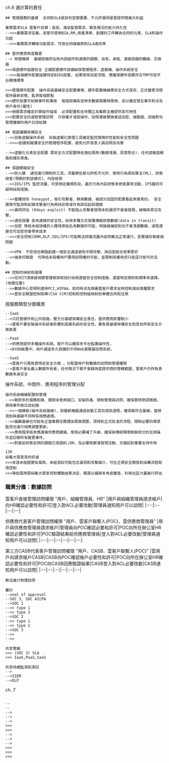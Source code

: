 
ch.6 運計算的責任

```
## 管理服務的基礎  合同和SLA是談判至關重要、不允許漏洞是雲提供商最大利益

業務需求SLA 雲客戶目標：高效、滿足監管需求、緊急情況的能力持久性
-->>>業務需求定義、高管可使用BIA,RM,資產清單、創建的工件轉為合同的元素、SLA和操作功能
-->>>業務需求轉換功能需求、可按合同條條款和SLA進校準

## 雲供應商角度職責
--> 物理機房  基礎設施所在和內部組件和連接的服務、自有、承租、連接設備的纜線、交換器
>>>保證硬件組建安全 正確配置硬件設備缺保管裡程序、虛擬機、操作系統安全
-->>>每個硬件配置組建特定BIOS設置, 如果使用加密流程、應確保硬件設置符合TMP可信平台模塊標準

>>>管理硬件配置  操作系統基線安全配置模塊、硬件配置機線應安全方式保存、正式變更流程保持最新狀態、監測每個節點
>>>硬件設置可紀錄事件和事故  每個設備有足夠多數據需要時使用、足以確定發生事件和涉及用戶身份(屬性)
>>>根據需求確定計算組件組成  必須配置和支持獨立及集群主機提供高可用性
>>>配置安全的遠程管理訪問  只授權才准取操作、訪問連接實施會話加密、強驗證、加強對句管理權線的用戶日誌紀錄

## 保證邏輯架構安全
-->>安裝虛擬操作系統  安裝虛擬化管理工具確定監控環境的性能和安全性問題
-->>>>創建和維護安全的管理程序配置、避免允許惡意人員訪問及攻擊

-->>虛擬化元素安全配置 需安全方式配置降低潛在風險(數據洩漏、惡意聚合)，任何虛擬話網路和儲存資產。

## 保證網絡安全
-->>防火牆  通信進行限制的工具，流量哪些是允許和不允許、使用行為感知算法(ML)、狀態檢查(預期的對話模式)、內容檢測
-->>IDS/IPS 監控流量、可使用定義規則及、基於行為內容狀態來檢查異常活動，IPS識別可疑時採取措施。

-->>蜜罐技術 honeypot, 吸引攻擊者，無用數據、被部分加固的配置看起來像真的。 安全團隊可監測和紀錄攻擊者行為用扶訪育或作為訴訟起訴證據
-->>漏洞評估 (0days exploit) 不能阻止攻擊者發現未知漏洞不會被發現，被稱為零日攻擊。
-->>通信保護 各地連接的安全性，採用多種方式保護傳輸狀態數據(data in transit)
-->>加密 降低未經授權的人獲得原始名為數據的可能，夠強被捕捉到也不會洩漏數據、遠程連接也可加密但會帶來成本
-->>>安全控制(DRM,DLP,IDS/IPS)可能無法辨識流量內容而舞法正常運行、密要儲存都是個問題

-->>VPN  不受信任網路創建一個安全通道避免中間攻擊，與加密結合效果更好
-->>強身份驗證  可降低未授權用戶獲得訪問權的可能，並限制授權用虎只能逕行取可的活動。

## 控制的映射和選擇
-->>任何IT須根據相關管理框架和設計採用適當安全控制措施，適當特定規則和標準來選擇。(地理位置)
-->>數據中心受規則適用PCI,HIPAA、若同時涉及兩著雲客戶需求足夠控制滿足兩種需求
-->>雲安全聯盟控制矩陣(CSA CCM)控制和控制組映射到舉體合同和法規
```
按服務類型分擔職責
```
--IaaS
-->只託管硬件和公共設施，雙方分基礎架構安全責任，雲供應商影響較小
-->雲客戶要安裝操作系統會影響到底層系統的安全性，要負責基礎架構安全和其他所有安全方面負責

--PaaS
-->供應商提供多種操作系統，客戶可以確保多平台監護操作性，
-->BYOD裝置中，用戶通過多久設備的不同Web瀏覽器訪問系統，

--SaaS
-->雲客戶只需負責特定安全方面 ，分配雲用戶對數據的訪問和管理權限
-->雲客戶是名義上數據所有者，任何情況下都不會歸為雲提供商的管轄範圍，雲客戶仍然負責數據本身安全
```
操作系統、中間件、應用程序的管理分配
```
操作系統機線配置和管理
-->>刪除多於服務和庫、關閉未使用端口、安裝防毒、限制管理員訪問、確保刪除默認帳號、請用事件故日誌紀錄
-->>一個模板(操作系統基線)，部屬新機器通過自動工具完成該過程，確保都符合基線，當檢測到與基線不同時有相應處理。
-->>偏離基線也可能有正當業務任務理由需做調整，須得到正式批准的流程、限制必要的場景監控也進行相應調整更新。
-->>應用程序版本應遵循供應商建議、使用必要補丁升級、確保與傳統環境剩餘部分的互相操作並記錄所有變更事件。
-->>對當前狀態足夠的跟蹤已保證BC/DR、及必要取鄭漢發現活動，文檔起到重要支持作用

130
採集大眾意見的好處
>>>來源未經證實有風險、未經測試可能包含漏洞和攻擊媒介、可在正規安全開發和採購流程取得控制
>>>降低風險需採集大眾意見對體驗結果決定、開源以備耕多角度審查、利用社區力量進行評估
```
### 職責分擔：數據訪問
雲客戶直接管理訪問權限 "用戶、組織管理員、HR"
|用戶與組織管理員請求帳戶|向HR確認必要性和許可|登入對ACL必要改動|管理員通知用戶可以訪問|
|:--:|:--|:--|:--|

供應商代表客戶管理訪問權限 "用戶、雲客戶聯繫人(POC)、雲供應商管理員"
|用戶與供應商管理員請求帳戶|管理員向POC確認必要和許可|POC向所在辦公室HR確認必要性和許可|POC驗證結果給供應商管理員|登入對ACL必要改動|管理員通知用戶可以訪問|
|:--:|:--|:--|:--|:--|:--|

第三方CASB代表客戶管理訪問權限 "用戶、CASB、雲客戶聯繫人(POC)"
|雲用戶向請求帳戶CASB|CASB向POC確認帳戶必要性和許可|POC向所在辦公室HR確認必要性和許可|POC向CASB回應驗證結果|CASB登入對ACL必要改動|CASB通知用戶可以訪問|
|:--|:--|:--|:--|:--|:--|


```
無法進行物理訪問
```
```
審計
--seal of approval
--SOC 3, SOC AICPA
-->SOC 1
-->> type 1
-->> type 2
-->SOC 2
-->> type 1
-->> type 2
-->SOC 3
-->>
-->>

共享策略
>>> (SOC 3) SLA
>>> IaaS,PaaS,SaaS

共享持續監測和測試
-->
-->SIEM
-->DLP

```

ch. 7

```

--
--
-->
-->
-->
>>>
>>>
-->
-->
-->
>>>
>>>
>>>

```
